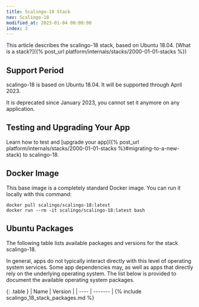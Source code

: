 ```yaml
---
title: Scalingo-18 Stack
nav: Scalingo-18
modified_at: 2023-01-04 00:00:00
index: 3
---
```


This article describes the scalingo-18 stack, based on Ubuntu 18.04. [What is a stack?]({% post_url platform/internals/stacks/2000-01-01-stacks %})

## Support Period

scalingo-18 is based on Ubuntu 18.04. It will be supported through April 2023.

It is deprecated since January 2023, you cannot set it anymore on any application.

## Testing and Upgrading Your App

Learn how to test and [upgrade your app]({% post_url platform/internals/stacks/2000-01-01-stacks %}#migrating-to-a-new-stack) to scalingo-18.

## Docker Image

This base image is a completely standard Docker image. You can run it locally with this command:

```
docker pull scalingo/scalingo-18:latest
docker run --rm -it scalingo/scalingo-18:latest bash
```

## Ubuntu Packages

The following table lists available packages and versions for the stack scalingo-18.

In general, apps do not typically interact directly with this level of operating system services. Some app dependencies may, as well as apps that directly rely on the underlying operating system. The list below is provided to document the available operating system packages.

<div class="overflow-horizontal-content" markdown="1">
{: .table }
| Name | Version |
| ---- | ------- |
{% include scalingo_18_stack_packages.md %}
</div>
